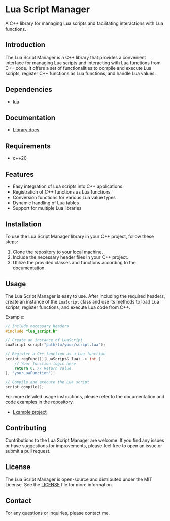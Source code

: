 # Lua Script Manager

A C++ library for managing Lua scripts and facilitating interactions with Lua functions.

## Introduction

The Lua Script Manager is a C++ library that provides a convenient interface for managing Lua scripts and interacting with Lua functions from C++ code. It offers a set of functionalities to compile and execute Lua scripts, register C++ functions as Lua functions, and handle Lua values.

## Dependencies

- [lua](https://www.lua.org/docs.html)

## Documentation

- [Library docs](doc/usage.MD)

## Requirements

- c++20

## Features

- Easy integration of Lua scripts into C++ applications
- Registration of C++ functions as Lua functions
- Conversion functions for various Lua value types
- Dynamic handling of Lua tables
- Support for multiple Lua libraries

## Installation

To use the Lua Script Manager library in your C++ project, follow these steps:

1. Clone the repository to your local machine.
2. Include the necessary header files in your C++ project.
3. Utilize the provided classes and functions according to the documentation.

## Usage

The Lua Script Manager is easy to use. After including the required headers, create an instance of the `LuaScript` class and use its methods to load Lua scripts, register functions, and execute Lua code from C++.

Example:

```cpp
// Include necessary headers
#include "lua_script.h"

// Create an instance of LuaScript
LuaScript script("path/to/your/script.lua");

// Register a C++ function as a Lua function
script.regFunc([](LuaScript& lua) -> int {
    // Your function logic here
    return 0; // Return value
}, "yourLuaFunction");

// Compile and execute the Lua script
script.compile();
```

For more detailed usage instructions, please refer to the documentation and code examples in the repository.
-  [Example project](https://github.com/RealFaceCode/luascriptexample.git)

## Contributing

Contributions to the Lua Script Manager are welcome. If you find any issues or have suggestions for improvements, please feel free to open an issue or submit a pull request.

## License

The Lua Script Manager is open-source and distributed under the MIT License. See the [LICENSE](./LICENSE) file for more information.

## Contact

For any questions or inquiries, please contact me.
